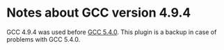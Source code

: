 # Notes about GCC version 4.9.4

GCC 4.9.4 was used before [GCC 5.4.0](https://github.com/mxe/mxe/pull/1541).
This plugin is a backup in case of problems with GCC 5.4.0.
